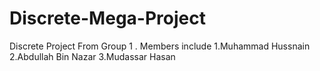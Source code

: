 # Discrete-Mega-Project
Discrete Project From Group 1 . Members include 1.Muhammad Hussnain 2.Abdullah Bin Nazar 3.Mudassar Hasan
